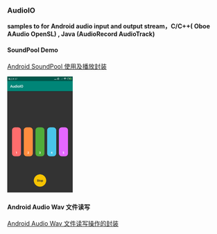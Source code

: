 ### AudioIO

**samples to for Android audio input and output stream，C/C++( Oboe AAudio OpenSL) , Java (AudioRecord AudioTrack)**



#### SoundPool Demo

[Android SoundPool 使用及播放封装](https://blog.csdn.net/u011520181/article/details/109320071)

<img src="./Screenshots/SoundPoolDemo.png" width = "30%" />

#### Android Audio Wav 文件读写
[Android Audio Wav 文件读写操作的封装](https://blog.csdn.net/u011520181/article/details/109344535)
